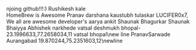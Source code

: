 njoing github!!!:)
Rushikesh kale  
HomeBrew is Awesome
Pranav
darshana
kaustubh tulaskar
LUCIFER0x7, We all are awesome developer's 
aarya
ankit 
Shaunak Bhagurkar
Shaunak Bhaiyya
Abhishek narkhede
vatsal deshmukh bhopal-23.1996633,77.2658034,11
vatsal bhopal\new line
PranavSarwade Aurangabad 19.870244,75.2351603,12\newline
